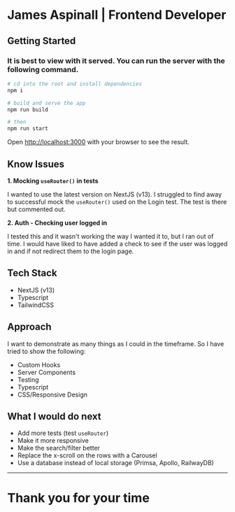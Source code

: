 # James Aspinall | Frontend Developer

## Getting Started

### **It is best to view with it served. You can run the server with the following command.**

```bash
# cd into the root and install dependencies
npm i

# build and serve the app
npm run build

# then
npm run start
```

Open [http://localhost:3000](http://localhost:3000) with your browser to see the result.

## Know Issues

**1. Mocking `useRouter()` in tests**

I wanted to use the latest version on NextJS (v13). I struggled to find away to successful mock the `useRouter()` used on the Login test. The test is there but commented out.

**2. Auth - Checking user logged in**

I tested this and it wasn't working the way I wanted it to, but I ran out of time. I would have liked to have added a check to see if the user was logged in and if not redirect them to the login page.

## Tech Stack

- NextJS (v13)
- Typescript
- TailwindCSS

## Approach

I want to demonstrate as many things as I could in the timeframe.
So I have tried to show the following:

- Custom Hooks
- Server Components
- Testing
- Typescript
- CSS/Responsive Design

## What I would do next

- Add more tests (test `useRouter`)
- Make it more responsive
- Make the search/filter better
- Replace the x-scroll on the rows with a Carousel
- Use a database instead of local storage (Primsa, Apollo, RailwayDB)

---

# Thank you for your time
